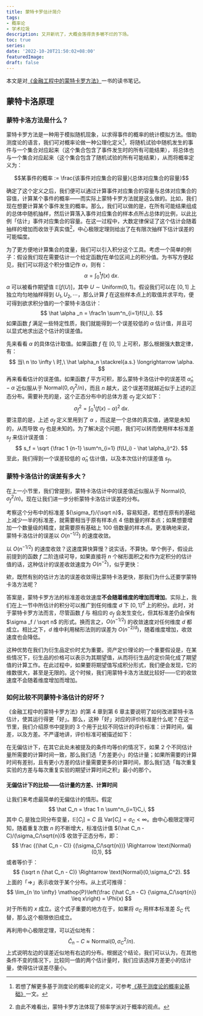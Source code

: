 ```yaml
---
title: 蒙特卡罗估计简介
tags:
- 概率论
- 学术垃圾
description: 又开新坑了，大概会落得贪多嚼不烂的下场。
toc: true
series:
date: '2022-10-20T21:50:02+08:00'
featuredImage:
draft: false
---
```




本文是对[《金融工程中的蒙特卡罗方法》](https://book.douban.com/subject/25727712/)一书的读书笔记。

## 蒙特卡洛原理

### 蒙特卡洛方法是什么？

蒙特卡罗方法是一种用于模拟随机现象，以求得事件的概率的统计模拟方法。借助测度论的语言，我们可对概率论做一种公理化定义[^1]，将随机试验中随机发生的事件与一个集合对应起来（这个集合包含了事件发生时的所有可能结果），将总体也与一个集合对应起来（这个集合包含了随机试验的所有可能结果），从而将概率定义为：

$$某事件的概率 := \frac{该事件对应集合的容量}{总体对应集合的容量}$$



确定了这个定义之后，我们便可以通过计算事件对应集合的容量与总体对应集合的容值，计算某个事件的概率——而实际上蒙特卡罗方法就是这么做的。比如，我们现在想要计算某个事件发生的概率。那么，我们可以做的是，在所有可能结果组成的总体中随机抽样，然后计算落入事件对应集合的样本点所占总体的比例，以此比例「估计」事件对应集合的容量。在这一过程中，大数定律保证了这个估计会随着抽样的增加而收敛于真实值[^2]，中心极限定理则给出了在有限次抽样下估计误差的可能幅度。

为了更方便地计算集合的度量，我们可以引入积分这个工具。考虑一个简单的例子：假设我们现在需要估计一个给定函数$f$在单位区间上的积分值。为书写方便起见，我们可以将这个积分值记作 $\alpha$，则有：
$$
\alpha = \int^1_0f(x) \mathop{}\!\mathrm{d}x.
$$
$\alpha$ 可以被看作期望值 $\mathbb{E}[f(U)]$，其中 $U \sim\text{Uniform}(0,1)$。假设我们可以在 $[0,1]$ 上独立均匀地抽样得到 $U_1,U_2,\cdots$，那么计算 $f$ 在这些样本点上的取值并求平均，便可得到欲求积分值的一个蒙特卡洛估计：
$$
\hat \alpha _n = \frac1n \sum^n_{i=1}f(U_i).
$$
如果函数 $f$ 满足一些特定性质，我们就能得到一个误差较低的 $\alpha$ 估计值，并且可以显式地求出这个估计的误差值。

先来看看 $\alpha$ 的具体估计取值。如果函数 $f$ 在 $[0,1]$ 上可积，那么根据强大数定律，有：
$$
当\ n \to \infty \ 时,\  \hat \alpha_n \stackrel{a.s.}  \longrightarrow \alpha.
$$
再来看看估计的误差值。如果函数 $f$ 平方可积，那么蒙特卡洛估计中的误差项 $\hat \alpha_n - \alpha$ 近似服从于 $\text{Normal}(0, {\sigma_f^2}/{ n})$，而且 $n$ 越大，这个误差项就越近似于上述的正态分布。需要补充的是，这个正态分布中的总体方差 $\sigma_f$ 定义如下：
$$
\sigma_f^2 = \int^1_0 (f(x)-\alpha)^2 \mathop{}\!\mathrm{d}x.
$$
要注意的是，上述 $\sigma_f$ 定义里用到了 $\alpha$ ，而这是一个总体的真实值，通常是未知的，从而导致 $\sigma_f$ 也是未知的。为了解决这个问题，我们可以转而使用样本标准差 $s_f$ 来估计误差值：
$$
s_f = \sqrt {\frac 1 {n-1} \sum^n_{i=1} (f(U_i) - \hat \alpha_i)^2}.
$$
至此，我们得到一个误差较低的 $\hat \alpha _n$ 估计值，以及本次估计的误差值 $s_f$。



### 蒙特卡洛估计的误差有多大？

在上一小节里，我们曾提到，蒙特卡洛估计中的误差值近似服从于 $\text{Normal}(0, {\sigma_f^2}/{ n})$。现在让我们进一步分析蒙特卡洛估计误差的分布。

考察这个分布中的标准差 ${\sigma_f}/{\sqrt n}$，容易知道，若想在原有的基础上减少一半的标准差，就需要相当于原有样本点 4 倍数量的样本点；如果想要增加一个数量级的精度，就需要原有基础上 100 倍数量的样本点。更准确地来说，蒙特卡洛估计的误差以 $O(n^{-1/2})$ 的速度收敛。

以 $O(n^{-1/2})$ 的速度收敛？这速度算快算慢？说实话，不算快。举个例子，假设此前提到的函数 $f$ 二阶连续可导，如果直接将 $n$ 个梯形面积之和作为定积分的估计值的话，这种估计的误差收敛速度为 $O(n^{-2})$，似乎更快：



欸，既然有别的估计方法的误差收敛得比蒙特卡洛更快，那我们为什么还要学蒙特卡洛方法呢？

答案是，蒙特卡罗方法的标准差收敛速度**不会随着维度的增加而增加**。实际上，我们在上一节中所估计的积分可以推广到任何维度 $d$ 下 $[0,1]^d$ 上的积分。此时，对于蒙特卡罗方法而言，尽管函数 $f$ 与 相应的 $\sigma _f$ 会发生变化，但其标准差仍会保有 $\sigma _f / \sqrt n$ 的形式。换而言之，$O(n^{-1/2})$ 的收敛速度对任何维度 $d$ 都成立。相比之下，$d$ 维中利用梯形法则的误差为 $O(n^{-2/d})$，随着维度增加，收敛速度也会降低。

这种优势在我们为衍生品定价时尤为重要。资产定价理论的一个重要假设是，在某些情况下，衍生品的价格可以表示为其期望值，从而将衍生品的定价简化成了期望值的计算工作。在此过程中，如果要将期望值写成积分形式，我们便会发现，它的维数很大，甚至是无限的。这个时候，我们用蒙特卡洛方法就比较好——它的收敛速度不会随着维度增加而增加。

### 如何比较不同蒙特卡洛估计的好坏？

《金融工程中的蒙特卡罗方法》的第 4 章到第 6 章主要说明了如何改进蒙特卡洛估计，使其运行得更「好」。那么，这种「好」对应的评价标准是什么呢？在这一节里，我们介绍原书中提到的 3 个用于比较不同估计的评价标准：计算时间，偏差，以及方差。不严谨地讲，评价标准可被描述如下：

在无偏估计下，在其它此处未被提及的条件均等价的情况下，如果 2 个不同估计量所需要的计算时间一致，那么我们选「方差更小」的估计量；如果所需要的计算时间有差别，且有更小方差的估计量需要更多的计算时间，那么我们选「每次重复实验的方差与每次重复实验的期望计算时间之积」最小的那个。

#### 无偏估计下的比较——估计量的方差、计算时间

让我们来考虑最简单的无偏估计的情形。假定
$$
\hat C_n  = \frac 1 n \sum^n_{i=1}C_i,
$$
其中 $C_i$ 是独立同分布变量，$\mathbb{E}[C_i] = C$ 且 $\text{Var}[C_i] = \sigma_C < \infty$。由中心极限定理可知，随着重复次数 $n$ 的不断增大，标准估计值 $(\hat C_n - C)/(\sigma_C/\sqrt{n})$ 收敛于正态分布，即：
$$
\frac {(\hat C_n - C)} {(\sigma_C/\sqrt{n})} \Rightarrow \text{Normal}(0,1),
$$
或者等价于：
$$
{\sqrt n (\hat C_n - C)}  \Rightarrow \text{Normal}(0,\sigma_C^2).
$$
上面的「$\Rightarrow$」表示收敛于某个分布。从上式可推得：
$$
\lim_{n \to \infty} \mathop{P}\left(\frac {\hat C_n - C} {\sigma_C/\sqrt{n}} \leq x\right)  = \Phi(x)
$$
对于所有的 $x$ 成立。这个式子重要的地方在于，如果将 $\sigma_C$ 用样本标准差 $S_C$ 代替，那么这个极限依旧成立。

再利用中心极限定理，可以近似地有：
$$
\hat C_n-C \approx \text{Normal}(0,\sigma_C^2/n).
$$
上式说明左边的误差近似地有右边的分布。根据这个结论，我们可以认为，在其他条件不变的情况下，比较同一值的两个估计量时，我们应该选择方差更小的估计量，使得估计误差尽量小。




[^1]: 若想了解更多基于测度论的概率论的定义，可参考[《基于测度论的概率论基础》](../概率论基础/)一文。
[^2]: 由此不难看出，蒙特卡罗方法体现了频率学派对于概率的观点。
